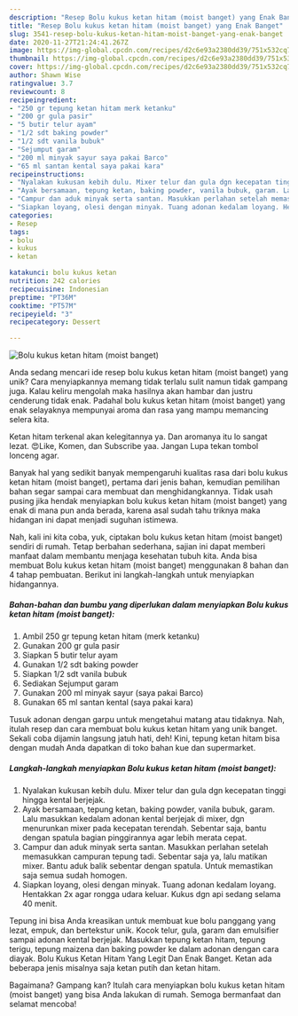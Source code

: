 ```yaml
---
description: "Resep Bolu kukus ketan hitam (moist banget) yang Enak Banget"
title: "Resep Bolu kukus ketan hitam (moist banget) yang Enak Banget"
slug: 3541-resep-bolu-kukus-ketan-hitam-moist-banget-yang-enak-banget
date: 2020-11-27T21:24:41.267Z
image: https://img-global.cpcdn.com/recipes/d2c6e93a2380dd39/751x532cq70/bolu-kukus-ketan-hitam-moist-banget-foto-resep-utama.jpg
thumbnail: https://img-global.cpcdn.com/recipes/d2c6e93a2380dd39/751x532cq70/bolu-kukus-ketan-hitam-moist-banget-foto-resep-utama.jpg
cover: https://img-global.cpcdn.com/recipes/d2c6e93a2380dd39/751x532cq70/bolu-kukus-ketan-hitam-moist-banget-foto-resep-utama.jpg
author: Shawn Wise
ratingvalue: 3.7
reviewcount: 8
recipeingredient:
- "250 gr tepung ketan hitam merk ketanku"
- "200 gr gula pasir"
- "5 butir telur ayam"
- "1/2 sdt baking powder"
- "1/2 sdt vanila bubuk"
- "Sejumput garam"
- "200 ml minyak sayur saya pakai Barco"
- "65 ml santan kental saya pakai kara"
recipeinstructions:
- "Nyalakan kukusan kebih dulu. Mixer telur dan gula dgn kecepatan tinggi hingga kental berjejak."
- "Ayak bersamaan, tepung ketan, baking powder, vanila bubuk, garam. Lalu masukkan kedalam adonan kental berjejak di mixer, dgn menurunkan mixer pada kecepatan terendah. Sebentar saja, bantu dengan spatula bagian pinggirannya agar lebih merata cepat."
- "Campur dan aduk minyak serta santan. Masukkan perlahan setelah memasukkan campuran tepung tadi. Sebentar saja ya, lalu matikan mixer. Bantu aduk balik sebentar dengan spatula. Untuk memastikan saja semua sudah homogen."
- "Siapkan loyang, olesi dengan minyak. Tuang adonan kedalam loyang. Hentakkan 2x agar rongga udara keluar. Kukus dgn api sedang selama 40 menit."
categories:
- Resep
tags:
- bolu
- kukus
- ketan

katakunci: bolu kukus ketan 
nutrition: 242 calories
recipecuisine: Indonesian
preptime: "PT36M"
cooktime: "PT57M"
recipeyield: "3"
recipecategory: Dessert

---
```



![Bolu kukus ketan hitam (moist banget)](https://img-global.cpcdn.com/recipes/d2c6e93a2380dd39/751x532cq70/bolu-kukus-ketan-hitam-moist-banget-foto-resep-utama.jpg)

Anda sedang mencari ide resep bolu kukus ketan hitam (moist banget) yang unik? Cara menyiapkannya memang tidak terlalu sulit namun tidak gampang juga. Kalau keliru mengolah maka hasilnya akan hambar dan justru cenderung tidak enak. Padahal bolu kukus ketan hitam (moist banget) yang enak selayaknya mempunyai aroma dan rasa yang mampu memancing selera kita.

Ketan hitam terkenal akan kelegitannya ya. Dan aromanya itu lo sangat lezat. 😍Like, Komen, dan Subscribe yaa. Jangan Lupa tekan tombol lonceng agar.

Banyak hal yang sedikit banyak mempengaruhi kualitas rasa dari bolu kukus ketan hitam (moist banget), pertama dari jenis bahan, kemudian pemilihan bahan segar sampai cara membuat dan menghidangkannya. Tidak usah pusing jika hendak menyiapkan bolu kukus ketan hitam (moist banget) yang enak di mana pun anda berada, karena asal sudah tahu triknya maka hidangan ini dapat menjadi suguhan istimewa.


Nah, kali ini kita coba, yuk, ciptakan bolu kukus ketan hitam (moist banget) sendiri di rumah. Tetap berbahan sederhana, sajian ini dapat memberi manfaat dalam membantu menjaga kesehatan tubuh kita. Anda bisa membuat Bolu kukus ketan hitam (moist banget) menggunakan 8 bahan dan 4 tahap pembuatan. Berikut ini langkah-langkah untuk menyiapkan hidangannya.

<!--inarticleads1-->

##### Bahan-bahan dan bumbu yang diperlukan dalam menyiapkan Bolu kukus ketan hitam (moist banget):

1. Ambil 250 gr tepung ketan hitam (merk ketanku)
1. Gunakan 200 gr gula pasir
1. Siapkan 5 butir telur ayam
1. Gunakan 1/2 sdt baking powder
1. Siapkan 1/2 sdt vanila bubuk
1. Sediakan Sejumput garam
1. Gunakan 200 ml minyak sayur (saya pakai Barco)
1. Gunakan 65 ml santan kental (saya pakai kara)


Tusuk adonan dengan garpu untuk mengetahui matang atau tidaknya. Nah, itulah resep dan cara membuat bolu kukus ketan hitam yang unik banget. Sekali coba dijamin langsung jatuh hati, deh! Kini, tepung ketan hitam bisa dengan mudah Anda dapatkan di toko bahan kue dan supermarket. 

<!--inarticleads2-->

##### Langkah-langkah menyiapkan Bolu kukus ketan hitam (moist banget):

1. Nyalakan kukusan kebih dulu. Mixer telur dan gula dgn kecepatan tinggi hingga kental berjejak.
1. Ayak bersamaan, tepung ketan, baking powder, vanila bubuk, garam. Lalu masukkan kedalam adonan kental berjejak di mixer, dgn menurunkan mixer pada kecepatan terendah. Sebentar saja, bantu dengan spatula bagian pinggirannya agar lebih merata cepat.
1. Campur dan aduk minyak serta santan. Masukkan perlahan setelah memasukkan campuran tepung tadi. Sebentar saja ya, lalu matikan mixer. Bantu aduk balik sebentar dengan spatula. Untuk memastikan saja semua sudah homogen.
1. Siapkan loyang, olesi dengan minyak. Tuang adonan kedalam loyang. Hentakkan 2x agar rongga udara keluar. Kukus dgn api sedang selama 40 menit.


Tepung ini bisa Anda kreasikan untuk membuat kue bolu panggang yang lezat, empuk, dan bertekstur unik. Kocok telur, gula, garam dan emulsifier sampai adonan kental berjejak. Masukkan tepung ketan hitam, tepung terigu, tepung maizena dan baking powder ke dalam adonan dengan cara diayak. Bolu Kukus Ketan Hitam Yang Legit Dan Enak Banget. Ketan ada beberapa jenis misalnya saja ketan putih dan ketan hitam. 

Bagaimana? Gampang kan? Itulah cara menyiapkan bolu kukus ketan hitam (moist banget) yang bisa Anda lakukan di rumah. Semoga bermanfaat dan selamat mencoba!
